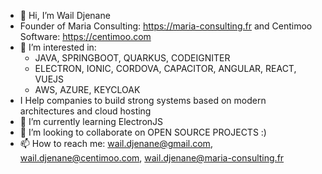 - 👋 Hi, I’m Wail Djenane
- Founder of Maria Consulting: https://maria-consulting.fr and Centimoo Software: https://centimoo.com
- 👀 I’m interested in:
  - JAVA, SPRINGBOOT, QUARKUS, CODEIGNITER
  - ELECTRON, IONIC, CORDOVA, CAPACITOR, ANGULAR, REACT, VUEJS
  - AWS, AZURE, KEYCLOAK
- I Help companies to build strong systems based on modern architectures and cloud hosting
- 🌱 I’m currently learning ElectronJS
- 💞️ I’m looking to collaborate on OPEN SOURCE PROJECTS :) 
- 📫 How to reach me: wail.djenane@gmail.com, wail.djenane@centimoo.com, wail.djenane@maria-consulting.fr

<!---
DzCorps/DzCorps is a ✨ special ✨ repository because its `README.md` (this file) appears on your GitHub profile.
You can click the Preview link to take a look at your changes.
--->
